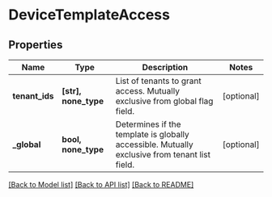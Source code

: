 # DeviceTemplateAccess


## Properties
Name | Type | Description | Notes
------------ | ------------- | ------------- | -------------
**tenant_ids** | **[str], none_type** | List of tenants to grant access. Mutually exclusive from global flag field. | [optional] 
**_global** | **bool, none_type** | Determines if the template is globally accessible. Mutually exclusive from tenant list field. | [optional] 

[[Back to Model list]](../README.md#documentation-for-models) [[Back to API list]](../README.md#documentation-for-api-endpoints) [[Back to README]](../README.md)


